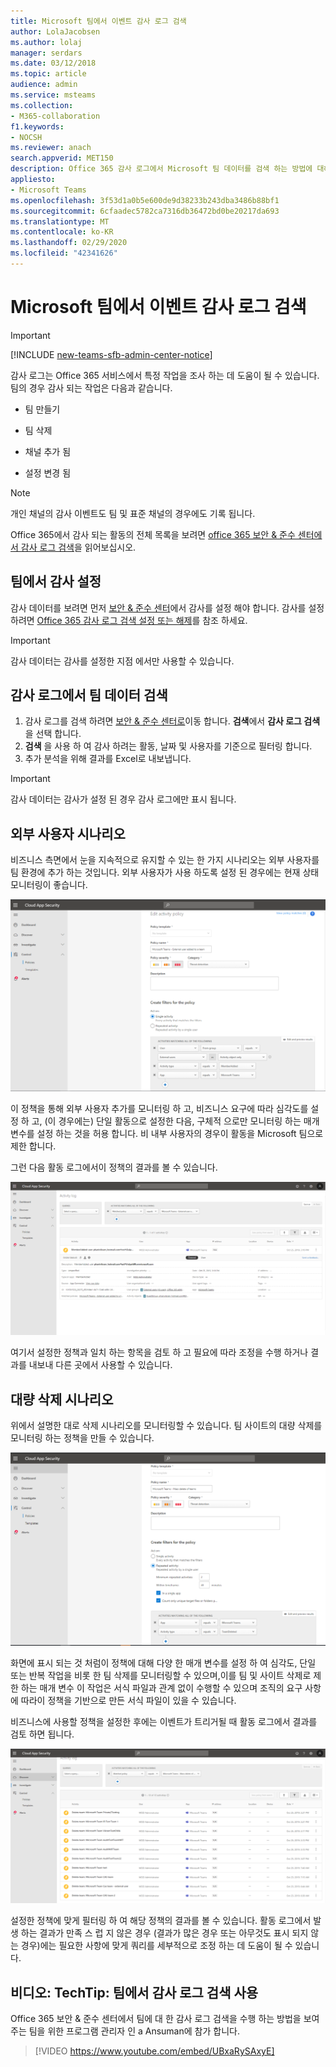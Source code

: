 ```yaml
---
title: Microsoft 팀에서 이벤트 감사 로그 검색
author: LolaJacobsen
ms.author: lolaj
manager: serdars
ms.date: 03/12/2018
ms.topic: article
audience: admin
ms.service: msteams
ms.collection:
- M365-collaboration
f1.keywords:
- NOCSH
ms.reviewer: anach
search.appverid: MET150
description: Office 365 감사 로그에서 Microsoft 팀 데이터를 검색 하는 방법에 대해 알아봅니다.
appliesto:
- Microsoft Teams
ms.openlocfilehash: 3f53d1a0b5e600de9d38233b243dba3486b88bf1
ms.sourcegitcommit: 6cfaadec5782ca7316db36472bd0be20217da693
ms.translationtype: MT
ms.contentlocale: ko-KR
ms.lasthandoff: 02/29/2020
ms.locfileid: "42341626"
---
```

# <a name="search-the-audit-log-for-events-in-microsoft-teams"></a>Microsoft 팀에서 이벤트 감사 로그 검색

> [!IMPORTANT]
> [!INCLUDE [new-teams-sfb-admin-center-notice](includes/new-teams-sfb-admin-center-notice.md)]

감사 로그는 Office 365 서비스에서 특정 작업을 조사 하는 데 도움이 될 수 있습니다. 팀의 경우 감사 되는 작업은 다음과 같습니다.

- 팀 만들기

- 팀 삭제

- 채널 추가 됨

- 설정 변경 됨

> [!NOTE]
> 개인 채널의 감사 이벤트도 팀 및 표준 채널의 경우에도 기록 됩니다.

Office 365에서 감사 되는 활동의 전체 목록을 보려면 [office 365 보안 & 준수 센터에서 감사 로그 검색](https://support.office.com/article/0d4d0f35-390b-4518-800e-0c7ec95e946c)을 읽어보십시오.

## <a name="turn-on-auditing-in-teams"></a>팀에서 감사 설정

감사 데이터를 보려면 먼저 [보안 & 준수 센터](https://protection.office.com)에서 감사를 설정 해야 합니다. 감사를 설정 하려면 [Office 365 감사 로그 검색 설정 또는 해제](https://support.office.com/article/Turn-Office-365-audit-log-search-on-or-off-e893b19a-660c-41f2-9074-d3631c95a014)를 참조 하세요.

> [!IMPORTANT]
> 감사 데이터는 감사를 설정한 지점 에서만 사용할 수 있습니다.

## <a name="retrieve-teams-data-from-the-audit-log"></a>감사 로그에서 팀 데이터 검색

1. 감사 로그를 검색 하려면 [보안 & 준수 센터로](https://go.microsoft.com/fwlink/?linkid=855775)이동 합니다. **검색**에서 **감사 로그 검색**을 선택 합니다.
1. **검색** 을 사용 하 여 감사 하려는 활동, 날짜 및 사용자를 기준으로 필터링 합니다.
1. 추가 분석을 위해 결과를 Excel로 내보냅니다.

> [!IMPORTANT]
> 감사 데이터는 감사가 설정 된 경우 감사 로그에만 표시 됩니다.

## <a name="external-user-scenario"></a>외부 사용자 시나리오

비즈니스 측면에서 눈을 지속적으로 유지할 수 있는 한 가지 시나리오는 외부 사용자를 팀 환경에 추가 하는 것입니다. 외부 사용자가 사용 하도록 설정 된 경우에는 현재 상태 모니터링이 좋습니다.

![대량 삭제에 의해 트리거되는 이벤트 목록의 스크린샷](media/TeamsExternalUserAddPolicy.png)

이 정책을 통해 외부 사용자 추가를 모니터링 하 고, 비즈니스 요구에 따라 심각도를 설정 하 고, (이 경우에는) 단일 활동으로 설정한 다음, 구체적 으로만 모니터링 하는 매개 변수를 설정 하는 것을 허용 합니다. 비 내부 사용자의 경우이 활동을 Microsoft 팀으로 제한 합니다.

그런 다음 활동 로그에서이 정책의 결과를 볼 수 있습니다.

![대량 삭제에 의해 트리거되는 이벤트 목록의 스크린샷](media/TeamsExternalUserList.png)

여기서 설정한 정책과 일치 하는 항목을 검토 하 고 필요에 따라 조정을 수행 하거나 결과를 내보내 다른 곳에서 사용할 수 있습니다.

## <a name="mass-delete-scenario"></a>대량 삭제 시나리오

위에서 설명한 대로 삭제 시나리오를 모니터링할 수 있습니다. 팀 사이트의 대량 삭제를 모니터링 하는 정책을 만들 수 있습니다.

![대량 팀 삭제 검색에 대 한 정책의 설정을 보여 주는 정책 만들기 페이지 스크린샷](media/TeamsMassDeletePolicy.png)

화면에 표시 되는 것 처럼이 정책에 대해 다양 한 매개 변수를 설정 하 여 심각도, 단일 또는 반복 작업을 비롯 한 팀 삭제를 모니터링할 수 있으며,이를 팀 및 사이트 삭제로 제한 하는 매개 변수 이 작업은 서식 파일과 관계 없이 수행할 수 있으며 조직의 요구 사항에 따라이 정책을 기반으로 만든 서식 파일이 있을 수 있습니다.

비즈니스에 사용할 정책을 설정한 후에는 이벤트가 트리거될 때 활동 로그에서 결과를 검토 하면 됩니다.

![대량 삭제에 의해 트리거되는 이벤트 목록의 스크린샷](media/TeamsMassDeleteList.png)

설정한 정책에 맞게 필터링 하 여 해당 정책의 결과를 볼 수 있습니다. 활동 로그에서 발생 하는 결과가 만족 스 럽 지 않은 경우 (결과가 많은 경우 또는 아무것도 표시 되지 않는 경우)에는 필요한 사항에 맞게 쿼리를 세부적으로 조정 하는 데 도움이 될 수 있습니다.

## <a name="video-techtip-using-audit-log-search-in-teams"></a>비디오: TechTip: 팀에서 감사 로그 검색 사용

Office 365 보안 & 준수 센터에서 팀에 대 한 감사 로그 검색을 수행 하는 방법을 보여 주는 팀을 위한 프로그램 관리자 인 a Ansuman에 참가 합니다.

> [!VIDEO https://www.youtube.com/embed/UBxaRySAxyE]
